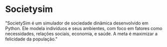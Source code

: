 # Societysim
"SocietySim é um simulador de sociedade dinâmica desenvolvido em Python. Ele modela indivíduos e seus ambientes, com foco em fatores como necessidades, relações sociais, economia, e saúde. A meta é maximizar a felicidade da população."

